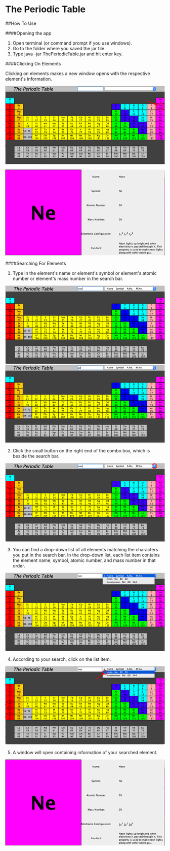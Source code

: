 # The Periodic Table

##How To Use

####Opening the app

1. Open terminal (or command prompt if you use windows).
2. Go to the folder where you saved the jar file.
3. Type java -jar ThePeriodicTable.jar and hit enter key.

####Clicking On Elements

Clicking on elements makes a new window opens with the respective element's information.

![](Screenshots/ClickElement.png)

![](Screenshots/ElementWindow.png)

####Searching For Elements

1) Type in the element's name or element's symbol or element's atomic number or element's mass number in the search bar.

![](Screenshots/TypingInSearch.png)
![](Screenshots/TypingInSearch2.png)

2) Click the small button on the right end of the combo box, which is beside the search bar.

![](Screenshots/ComboBoxBtn.png)

3) You can find a drop-down list of all elements matching the characters you put in the search bar. In the drop-down list, each list item contains the element name, symbol, atomic number, and mass number in that order.

![](Screenshots/ComboBox.png)

4) According to your search, click on the list item.

![](ScreenShots/ComboBoxSelect.png)

5) A window will open containing information of your searched element.

![](Screenshots/ElementWindow.png)